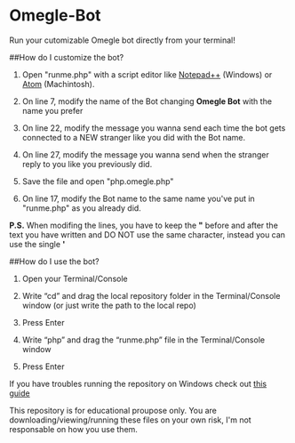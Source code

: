 # Omegle-Bot
Run your cutomizable Omegle bot directly from your terminal!

##How do I customize the bot?

1. Open "runme.php" with a script editor like [Notepad++](https://notepad-plus-plus.org/) (Windows) or [Atom](https://atom.io/) (Machintosh).

2. On line 7, modify the name of the Bot changing **Omegle Bot** with the name you prefer

3. On line 22, modify the message you wanna send each time the bot gets connected to a NEW stranger like you did with the Bot name.

4. On line 27, modify the message you wanna send when the stranger reply to you like you previously did.

5. Save the file and open "php.omegle.php"

6. On line 17, modify the Bot name to the same name you've put in "runme.php" as you already did.

**P.S.** When modifing the lines, you have to keep the **"** before and after the text you have written and DO NOT use the same character, instead you can use the single **'**


##How do I use the bot?

1. Open your Terminal/Console

2. Write “cd” and drag the local repository folder in the Terminal/Console window (or just write the path to the local repo)

3. Press Enter

4. Write “php” and drag the “runme.php” file in the Terminal/Console window

5. Press Enter


If you have troubles running the repository on Windows check out [this guide](http://stackoverflow.com/questions/15597067/how-to-run-php-from-windows-command-line)


This repository is for educational proupose only. You are downloading/viewing/running these files on your own risk, I'm not responsable on how you use them.


